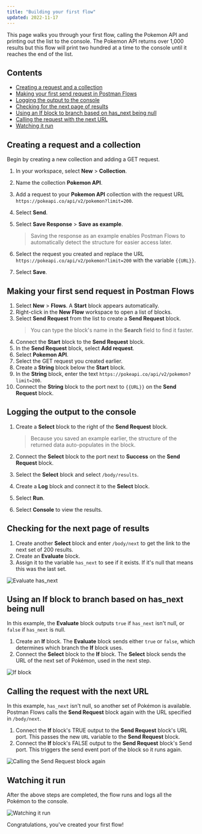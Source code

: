 ```yaml
---
title: "Building your first flow"
updated: 2022-11-17
---
```


This page walks you through your first flow, calling the Pokemon API and printing out the list to the console. The Pokemon API returns over 1,000 results but this flow will print two hundred at a time to the console until it reaches the end of the list.

## Contents

<!-- vale Postman.Spelling = NO -->

* [Creating a request and a collection](#creating-a-request-and-a-collection)
* [Making your first send request in Postman Flows](#making-your-first-send-request-in-postman-flows)
* [Logging the output to the console](#logging-the-output-to-the-console)
* [Checking for the next page of results](#checking-for-the-next-page-of-results)
* [Using an If block to branch based on has_next being null](#using-an-if-block-to-branch-based-on-has_next-being-null)
* [Calling the request with the next URL](#calling-the-request-with-the-next-url)
* [Watching it run](#watching-it-run)

<!-- vale Postman.Spelling = YES -->

## Creating a request and a collection

Begin by creating a new collection and adding a GET request.

1. In your workspace, select **New** &gt; **Collection**.
1. Name the collection **Pokemon API**.
1. Add a request to your **Pokemon API** collection with the request URL `https://pokeapi.co/api/v2/pokemon?limit=200`.
1. Select **Send**.
1. Select **Save Response** &gt; **Save as example**.

    > Saving the response as an example enables Postman Flows to automatically detect the structure for easier access later.

1. Select the request you created and replace the URL `https://pokeapi.co/api/v2/pokemon?limit=200` with the variable `{{URL}}`.
1. Select **Save**.

## Making your first send request in Postman Flows

1. Select **New** &gt; **Flows**. A **Start** block appears automatically.
1. Right-click in the **New Flow** workspace to open a list of blocks.
1. Select **Send Request** from the list to create a **Send Request** block.
    > You can type the block's name in the **Search** field to find it faster.
1. Connect the **Start** block to the **Send Request** block.
1. In the **Send Request** block, select **Add request**.
1. Select **Pokemon API**.
1. Select the GET request you created earlier.
1. Create a **String** block below the **Start** block.
1. In the **String** block, enter the text `https://pokeapi.co/api/v2/pokemon?limit=200`.
1. Connect the **String** block to the port next to `{{URL}}` on the **Send Request** block.

## Logging the output to the console

1. Create a **Select** block to the right of the **Send Request** block.

    > Because you saved an example earlier, the structure of the returned data auto-populates in the block.

1. Connect the **Select** block to the port next to **Success** on the **Send Request** block.
1. Select the **Select** block and select `/body/results`.
1. Create a **Log** block and connect it to the **Select** block.
1. Select **Run**.
1. Select **Console** to view the results.

## Checking for the next page of results

1. Create another **Select** block and enter `/body/next` to get the link to the next set of 200 results.
1. Create an **Evaluate** block.
1. Assign it to the variable `has_next` to see if it exists. If it's null that means this was the last set.

<!-- vale Postman.Spelling = NO -->

![Evaluate has_next](https://assets.postman.com/postman-labs-docs/building-your-first-flow/first-check-for-next-result.gif)

## Using an If block to branch based on has_next being null

In this example, the **Evaluate** block outputs `true` if `has_next` isn't null, or `false` if `has_next` is null.

1. Create an **If** block. The **Evaluate** block sends either `true` or `false`, which determines which branch the **If** block uses.
1. Connect the **Select** block to the **If** block. The **Select** block sends the URL of the next set of Pokémon, used in the next step.

![**If** block](https://assets.postman.com/postman-labs-docs/building-your-first-flow/first-if-block.gif)

## Calling the request with the next URL

In this example, `has_next` isn't null, so another set of Pokémon is available. Postman Flows calls the **Send Request** block again with the URL specified in `/body/next`.

<!-- vale Postman.Spelling = YES -->

1. Connect the **If** block's TRUE output to the **Send Request** block's URL port. This passes the new `URL` variable to the **Send Request** block.
1. Connect the **If** block's FALSE output to the **Send Request** block's Send port. This triggers the send event port of the block so it runs again.

![Calling the **Send Request** block again](https://assets.postman.com/postman-labs-docs/building-your-first-flow/first-next-url.gif)

## Watching it run

<!-- vale Postman.Vocab = NO -->

After the above steps are completed, the flow runs and logs all the Pokémon to the console.

<!-- vale Postman.Vocab = YES -->

![Watching it run](https://assets.postman.com/postman-labs-docs/building-your-first-flow/watching-flow-run.gif)

Congratulations, you've created your first flow!
